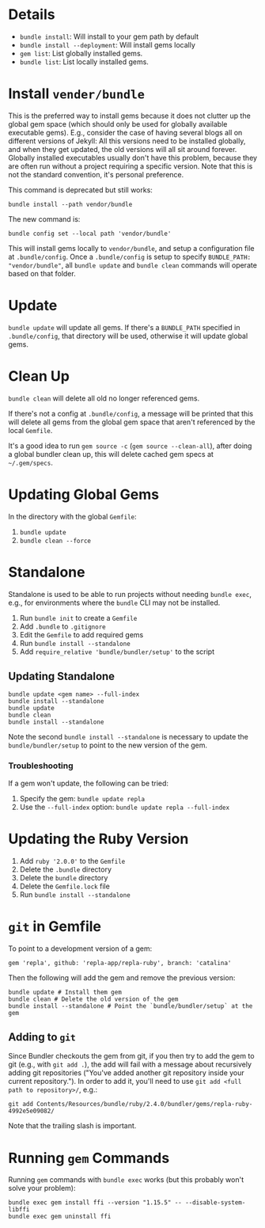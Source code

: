 # Details

- `bundle install`: Will install to your gem path by default
- `bundle install --deployment`: Will install gems locally
- `gem list`: List globally installed gems.
- `bundle list`: List locally installed gems.

# Install `vender/bundle`

This is the preferred way to install gems because it does not clutter up the global gem space (which should only be used for globally available executable gems). E.g., consider the case of having several blogs all on different versions of Jekyll: All this versions need to be installed globally, and when they get updated, the old versions will all sit around forever. Globally installed executables usually don't have this problem, because they are often run without a project requiring a specific version. Note that this is not the standard convention, it's personal preference.

This command is deprecated but still works:

	bundle install --path vendor/bundle

The new command is:

    bundle config set --local path 'vendor/bundle'

This will install gems locally to `vendor/bundle`, and setup a configuration file at `.bundle/config`. Once a `.bundle/config` is setup to specify `BUNDLE_PATH: "vendor/bundle"`, all `bundle update` and `bundle clean` commands will operate based on that folder.

# Update

`bundle update` will update all gems. If there's a `BUNDLE_PATH` specified in `.bundle/config`, that directory will be used, otherwise it will update global gems.

# Clean Up

`bundle clean` will delete all old no longer referenced gems.

If there's not a config at `.bundle/config`, a message will be printed that this will delete all gems from the global gem space that aren't referenced by the local `Gemfile`.

It's a good idea to run `gem source -c` (`gem source --clean-all`), after doing a global bundler clean up, this will delete cached gem specs at `~/.gem/specs`.

# Updating Global Gems

In the directory with the global `Gemfile`:

1. `bundle update`
2. `bundle clean --force`

# Standalone

Standalone is used to be able to run projects without needing `bundle exec`, e.g., for environments where the `bundle` CLI may not be installed.

1. Run `bundle init` to create a `Gemfile`
2. Add `.bundle` to `.gitignore`
3. Edit the `Gemfile` to add required gems
4. Run `bundle install --standalone`
5. Add `require_relative 'bundle/bundler/setup'` to the script

## Updating Standalone

	bundle update <gem name> --full-index
	bundle install --standalone
	bundle update
	bundle clean
	bundle install --standalone

Note the second `bundle install --standalone` is necessary to update the `bundle/bundler/setup` to point to the new version of the gem.

### Troubleshooting

If a gem won't update, the following can be tried:

1. Specify the gem: `bundle update repla`
2. Use the `--full-index` option: `bundle update repla --full-index`

# Updating the Ruby Version

1. Add `ruby '2.0.0'` to the `Gemfile`
2. Delete the `.bundle` directory
3. Delete the `bundle` directory
4. Delete the `Gemfile.lock` file
4. Run `bundle install --standalone`

# `git` in Gemfile

To point to a development version of a gem:

	gem 'repla', github: 'repla-app/repla-ruby', branch: 'catalina'

Then the following will add the gem and remove the previous version:

	bundle update # Install them gem
	bundle clean # Delete the old version of the gem
	bundle install --standalone # Point the `bundle/bundler/setup` at the gem

## Adding to `git`

Since Bundler checkouts the gem from git, if you then try to add the gem to git (e.g., with `git add .`), the add will fail with a message about recursively adding git repositories ("You've added another git repository inside your current repository."). In order to add it, you'll need to use `git add <full path to repository>/`, e.g.:

	git add Contents/Resources/bundle/ruby/2.4.0/bundler/gems/repla-ruby-4992e5e09082/

Note that the trailing slash is important.

# Running `gem` Commands

Running `gem` commands with `bundle exec` works (but this probably won't solve your problem):

    bundle exec gem install ffi --version "1.15.5" -- --disable-system-libffi
    bundle exec gem uninstall ffi
